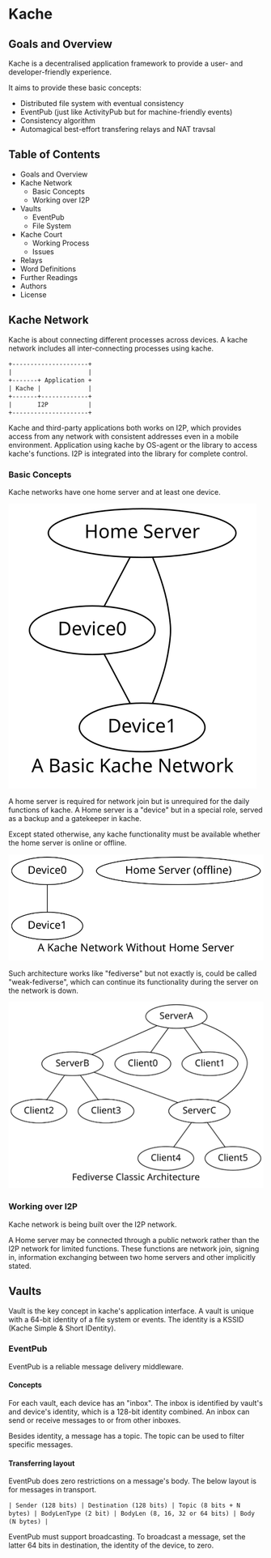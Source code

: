 # Kache

## Goals and Overview

Kache is a decentralised application framework to provide a user- and developer-friendly experience.

It aims to provide these basic concepts:

- Distributed file system with eventual consistency
- EventPub (just like ActivityPub but for machine-friendly events)
- Consistency algorithm
- Automagical best-effort transfering relays and NAT travsal

## Table of Contents

- Goals and Overview
- Kache Network
  - Basic Concepts
  - Working over I2P
- Vaults
  - EventPub
  - File System
- Kache Court
  - Working Process
  - Issues
- Relays
- Word Definitions
- Further Readings
- Authors
- License

## Kache Network

Kache is about connecting different processes across devices. A kache network includes all inter-connecting processes using kache.

````
+---------------------+
|                     |
+-------+ Application +
| Kache |             |
+-------+-------------+
|       I2P           |
+---------------------+
````

Kache and third-party applications both works on I2P, which provides access from any network with consistent addresses even in a mobile environment. Application using kache by OS-agent or the library to access kache's functions. I2P is integrated into the library for complete control.

### Basic Concepts

Kache networks have one home server and at least one device.

![Image: one home server, device zero and device one are connected](./basic_concepts.svg)

A home server is required for network join but is unrequired for the daily functions of kache. A Home server is a "device" but in a special role, served as a backup and a gatekeeper in kache.

Except stated otherwise, any kache functionality must be available whether the home server is online or offline. 

![Image: home server is offline. Device zero and device one are connected each other](./basic_concepts_without_homesvr.svg)

Such architecture works like "fediverse" but not exactly is, could be called "weak-fediverse", which can continue its functionality during the server on the network is down.

![Image: Server A, B, C inter-connected. Clients are connected to servers.](./fedi_arch.svg)

### Working over I2P

Kache network is being built over the I2P network.

A Home server may be connected through a public network rather than the I2P network for limited functions. These functions are network join, signing in, information exchanging between two home servers and other implicitly stated.

## Vaults

Vault is the key concept in kache's application interface. A vault is unique with a 64-bit identity of a file system or events. The identity is a KSSID (Kache Simple & Short IDentity).

### EventPub

EventPub is a reliable message delivery middleware.

#### Concepts

For each vault, each device has an "inbox". The inbox is identified by vault's and device's identity, which is a 128-bit identity combined. An inbox can send or receive messages to or from other inboxes.

Besides identity, a message has a topic. The topic can be used to filter specific messages.

#### Transferring layout

EventPub does zero restrictions on a message's body. The below layout is for messages in transport.

````
| Sender (128 bits) | Destination (128 bits) | Topic (8 bits + N bytes) | BodyLenType (2 bit) | BodyLen (8, 16, 32 or 64 bits) | Body (N bytes) |
````

EventPub must support broadcasting. To broadcast a message, set the latter 64 bits in destination, the identity of the device, to zero.
